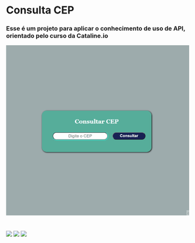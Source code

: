 # Consulta CEP

### Esse é um projeto para aplicar o conhecimento de uso de API, orientado pelo curso da Cataline.io

<img width=500px src="readme.gif/cep.gif">

#

<div style="display:inline-block">
<img src="https://img.shields.io/badge/HTML5-E34F26?style=for-the-badge&logo=html5&logoColor=white">
<img src="https://img.shields.io/badge/CSS3-1572B6?style=for-the-badge&logo=css3&logoColor=white">
<img src="https://img.shields.io/badge/JavaScript-F7DF1E?style=for-the-badge&logo=javascript&logoColor=black">
  </div>